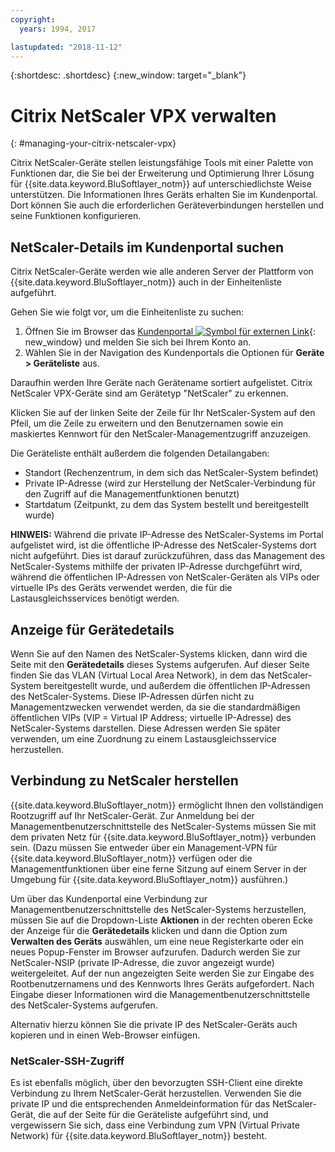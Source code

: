 ```yaml
---
copyright:
  years: 1994, 2017

lastupdated: "2018-11-12"
---
```


{:shortdesc: .shortdesc}
{:new_window: target="_blank"}

# Citrix NetScaler VPX verwalten
{: #managing-your-citrix-netscaler-vpx}

Citrix NetScaler-Geräte stellen leistungsfähige Tools mit einer Palette von Funktionen dar, die Sie bei der Erweiterung und Optimierung Ihrer Lösung für {{site.data.keyword.BluSoftlayer_notm}} auf unterschiedlichste Weise unterstützen. Die Informationen Ihres Geräts erhalten Sie im Kundenportal. Dort können Sie auch die erforderlichen Geräteverbindungen herstellen und seine Funktionen konfigurieren.  

## NetScaler-Details im Kundenportal suchen

Citrix NetScaler-Geräte werden wie alle anderen Server der Plattform von {{site.data.keyword.BluSoftlayer_notm}} auch in der Einheitenliste aufgeführt.

Gehen Sie wie folgt vor, um die Einheitenliste zu suchen:

1. Öffnen Sie im Browser das [Kundenportal ![Symbol für externen Link](../../icons/launch-glyph.svg "Symbol für externen Link")](https://control.softlayer.com/){: new_window} und melden Sie sich bei Ihrem Konto an.
2. Wählen Sie in der Navigation des Kundenportals die Optionen für **Geräte > Geräteliste** aus.

Daraufhin werden Ihre Geräte nach Gerätename sortiert aufgelistet. Citrix NetScaler VPX-Geräte sind am Gerätetyp "NetScaler" zu erkennen. 

Klicken Sie auf der linken Seite der Zeile für Ihr NetScaler-System auf den Pfeil, um die Zeile zu erweitern und den Benutzernamen sowie ein maskiertes Kennwort für den NetScaler-Managementzugriff anzuzeigen. 

Die Geräteliste enthält außerdem die folgenden Detailangaben: 

* Standort (Rechenzentrum, in dem sich das NetScaler-System befindet)
* Private IP-Adresse (wird zur Herstellung der NetScaler-Verbindung für den Zugriff auf die Managementfunktionen benutzt)
* Startdatum (Zeitpunkt, zu dem das System bestellt und bereitgestellt wurde)

**HINWEIS:** Während die private IP-Adresse des NetScaler-Systems im Portal aufgelistet wird, ist die öffentliche IP-Adresse des NetScaler-Systems dort nicht aufgeführt. Dies ist darauf zurückzuführen, dass das Management des NetScaler-Systems mithilfe der privaten IP-Adresse durchgeführt wird, während die öffentlichen IP-Adressen von NetScaler-Geräten als VIPs oder virtuelle IPs des Geräts verwendet werden, die für die Lastausgleichsservices benötigt werden.

## Anzeige für Gerätedetails 

Wenn Sie auf den Namen des NetScaler-Systems klicken, dann wird die Seite mit den **Gerätedetails** dieses Systems aufgerufen. Auf dieser Seite finden Sie das VLAN (Virtual Local Area Network), in dem das NetScaler-System bereitgestellt wurde, und außerdem die öffentlichen IP-Adressen des NetScaler-Systems. Diese IP-Adressen dürfen nicht zu Managementzwecken verwendet werden, da sie die standardmäßigen öffentlichen VIPs (VIP = Virtual IP Address; virtuelle IP-Adresse) des NetScaler-Systems darstellen. Diese Adressen werden Sie später verwenden, um eine Zuordnung zu einem Lastausgleichsservice herzustellen.

## Verbindung zu NetScaler herstellen

{{site.data.keyword.BluSoftlayer_notm}} ermöglicht Ihnen den vollständigen Rootzugriff auf Ihr NetScaler-Gerät. Zur Anmeldung bei der Managementbenutzerschnittstelle des NetScaler-Systems müssen Sie mit dem privaten Netz für {{site.data.keyword.BluSoftlayer_notm}} verbunden sein. (Dazu müssen Sie entweder über ein Management-VPN für {{site.data.keyword.BluSoftlayer_notm}} verfügen oder die Managementfunktionen über eine ferne Sitzung auf einem Server in der Umgebung für {{site.data.keyword.BluSoftlayer_notm}} ausführen.) 

Um über das Kundenportal eine Verbindung zur Managementbenutzerschnittstelle des NetScaler-Systems herzustellen, müssen Sie auf die Dropdown-Liste **Aktionen** in der rechten oberen Ecke der Anzeige für die **Gerätedetails** klicken und dann die Option zum **Verwalten des Geräts** auswählen, um eine neue Registerkarte oder ein neues Popup-Fenster im Browser aufzurufen. Dadurch werden Sie zur NetScaler-NSIP (private IP-Adresse, die zuvor angezeigt wurde) weitergeleitet. Auf der nun angezeigten Seite werden Sie zur Eingabe des Rootbenutzernamens und des Kennworts Ihres Geräts aufgefordert. Nach Eingabe dieser Informationen wird die Managementbenutzerschnittstelle des NetScaler-Systems aufgerufen. 

Alternativ hierzu können Sie die private IP des NetScaler-Geräts auch kopieren und in einen Web-Browser einfügen.

### NetScaler-SSH-Zugriff

Es ist ebenfalls möglich, über den bevorzugten SSH-Client eine direkte Verbindung zu Ihrem NetScaler-Gerät herzustellen. Verwenden Sie die private IP und die entsprechenden Anmeldeinformation für das NetScaler-Gerät, die auf der Seite für die Geräteliste aufgeführt sind, und vergewissern Sie sich, dass eine Verbindung zum VPN (Virtual Private Network) für {{site.data.keyword.BluSoftlayer_notm}} besteht. 
